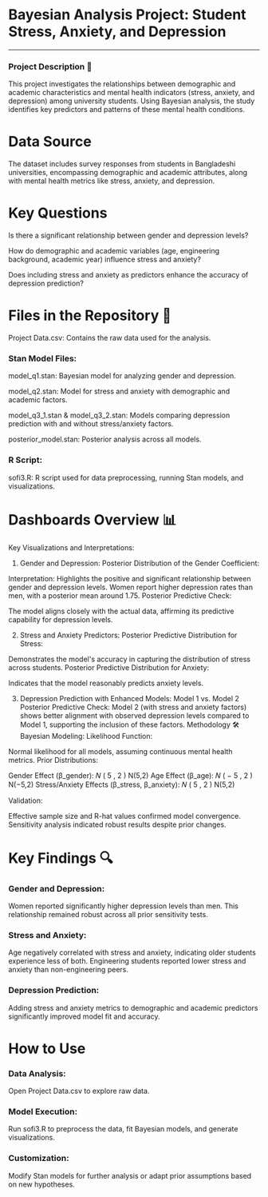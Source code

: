 # Bayesian Analysis Project: Student Stress, Anxiety, and Depression
---
### Project Description 📄

This project investigates the relationships between demographic and academic characteristics and mental health indicators (stress, anxiety, and depression) among university students. Using Bayesian analysis, the study identifies key predictors and patterns of these mental health conditions.

# Data Source 

The dataset includes survey responses from students in Bangladeshi universities, encompassing demographic and academic attributes, along with mental health metrics like stress, anxiety, and depression.

# Key Questions 

Is there a significant relationship between gender and depression levels?

How do demographic and academic variables (age, engineering background, academic year) influence stress and anxiety?

Does including stress and anxiety as predictors enhance the accuracy of depression prediction?

# Files in the Repository 📁

Project Data.csv: Contains the raw data used for the analysis.
### Stan Model Files:

model_q1.stan: Bayesian model for analyzing gender and depression.

model_q2.stan: Model for stress and anxiety with demographic and academic factors.

model_q3_1.stan & model_q3_2.stan: Models comparing depression prediction with and without stress/anxiety factors.

posterior_model.stan: Posterior analysis across all models.

### R Script:
sofi3.R: R script used for data preprocessing, running Stan models, and visualizations.

# Dashboards Overview 📊

Key Visualizations and Interpretations:

1. Gender and Depression:
Posterior Distribution of the Gender Coefficient:

Interpretation: Highlights the positive and significant relationship between gender and depression levels. Women report higher depression rates than men, with a posterior mean around 1.75.
Posterior Predictive Check:

The model aligns closely with the actual data, affirming its predictive capability for depression levels.

2. Stress and Anxiety Predictors:
Posterior Predictive Distribution for Stress:

Demonstrates the model's accuracy in capturing the distribution of stress across students.
Posterior Predictive Distribution for Anxiety:

Indicates that the model reasonably predicts anxiety levels.

3. Depression Prediction with Enhanced Models:
Model 1 vs. Model 2 Posterior Predictive Check:
Model 2 (with stress and anxiety factors) shows better alignment with observed depression levels compared to Model 1, supporting the inclusion of these factors.
Methodology 🛠️
Bayesian Modeling:
Likelihood Function:

Normal likelihood for all models, assuming continuous mental health metrics.
Prior Distributions:

Gender Effect (β_gender): 
𝑁
(
5
,
2
)
N(5,2)
Age Effect (β_age): 
𝑁
(
−
5
,
2
)
N(−5,2)
Stress/Anxiety Effects (β_stress, β_anxiety): 
𝑁
(
5
,
2
)
N(5,2)

Validation:

Effective sample size and R-hat values confirmed model convergence.
Sensitivity analysis indicated robust results despite prior changes.
# Key Findings 🔍
### Gender and Depression:

Women reported significantly higher depression levels than men.
This relationship remained robust across all prior sensitivity tests.

### Stress and Anxiety:

Age negatively correlated with stress and anxiety, indicating older students experience less of both.
Engineering students reported lower stress and anxiety than non-engineering peers.

### Depression Prediction:

Adding stress and anxiety metrics to demographic and academic predictors significantly improved model fit and accuracy.

# How to Use
### Data Analysis:
Open Project Data.csv to explore raw data.
### Model Execution:
Run sofi3.R to preprocess the data, fit Bayesian models, and generate visualizations.
### Customization:
Modify Stan models for further analysis or adapt prior assumptions based on new hypotheses.
